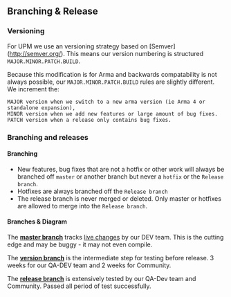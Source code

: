 ## Branching & Release

### Versioning

For UPM we use an versioning strategy based on [Semver] (http://semver.org/). This means our version numbering is structured `MAJOR.MINOR.PATCH.BUILD`. 

Because this modification is for Arma and backwards compatability is not always possible, our `MAJOR.MINOR.PATCH.BUILD` rules are slightly different. We increment the:

    MAJOR version when we switch to a new arma version (ie Arma 4 or standalone expansion),
    MINOR version when we add new features or large amount of bug fixes.
    PATCH version when a release only contains bug fixes.

### Branching and releases



#### Branching

* New features, bug fixes that are not a hotfix or other work will always be branched off `master` or another branch but never a `hotfix` or the `Release branch`. 
* Hotfixes are always branched off the `Release branch`
* The release branch is never merged or deleted. Only master or hotfixes are allowed to merge into the `Release branch`. 

#### Branches & Diagram

The **[master branch](https://github.com/upmod/UPM/tree/master)** tracks [live changes](https://github.com/upmod/UPM/commits/master) by our DEV team. 
This is the cutting edge and may be buggy - it may not even compile. 

The **[version branch](https://github.com/upmod/UPM/tree/0.1)** is the intermediate step for testing before release. 3 weeks for our QA-DEV team and 2 weeks for Community.

The **[release branch](https://github.com/upmod/UPM/tree/release)** is extensively tested by our QA-Dev team and Community. Passed all period of test successfully.